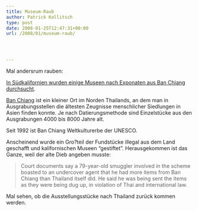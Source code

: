 ```yaml
---
title: Museum-Raub
author: Patrick Kollitsch
type: post
date: 2008-01-25T12:47:31+00:00
url: /2008/01/museum-raub/




---
```

Mal andersrum rauben:

[In Südkalifornien wurden einige Museen nach Exponaten aus Ban Chiang durchsucht][1]. 

[Ban Chiang][2] ist ein kleiner Ort im Norden Thailands, an dem man in Ausgrabungsstellen die ältesten Zeugnisse menschlicher Siedlungen in Asien finden konnte. Je nach Datierungsmethode sind Einzelstücke aus den Ausgrabungen 4000 bis 8000 Jahre alt. 

Seit 1992 ist Ban Chiang Weltkulturerbe der <span class="caps">UNESCO</span>.

Anscheinend wurde ein Gro?teil der Fundstücke illegal aus dem Land geschafft und kalifornischen Museen &#8220;gestiftet&#8221;. Herausgekommen ist das Ganze, weil der alte Dieb angeben musste:

> Court documents say a 79-year-old smuggler involved in the scheme boasted to an undercover agent that he had more items from Ban Chiang than Thailand itself did. He said he was being sent the items as they were being dug up, in violation of Thai and international law.

Mal sehen, ob die Ausstellungsstücke nach Thailand zurück kommen werden.

 [1]: http://ap.google.com/article/ALeqM5ilPjvHo7GZlGVfk7_kQnz3_4s0TgD8UCRTOG1
 [2]: http://de.wikipedia.org/wiki/Ban_Chiang